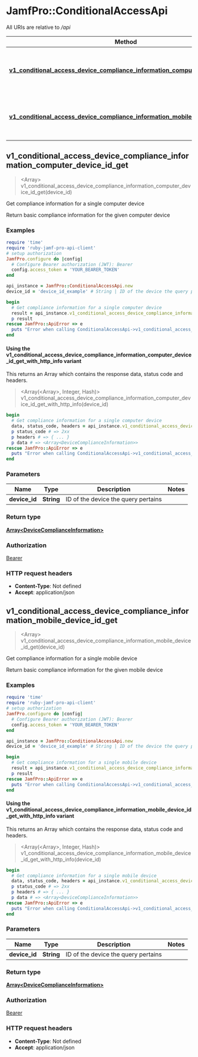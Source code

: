 # JamfPro::ConditionalAccessApi

All URIs are relative to */api*

| Method | HTTP request | Description |
| ------ | ------------ | ----------- |
| [**v1_conditional_access_device_compliance_information_computer_device_id_get**](ConditionalAccessApi.md#v1_conditional_access_device_compliance_information_computer_device_id_get) | **GET** /v1/conditional-access/device-compliance-information/computer/{deviceId} | Get compliance information for a single computer device |
| [**v1_conditional_access_device_compliance_information_mobile_device_id_get**](ConditionalAccessApi.md#v1_conditional_access_device_compliance_information_mobile_device_id_get) | **GET** /v1/conditional-access/device-compliance-information/mobile/{deviceId} | Get compliance information for a single mobile device |


## v1_conditional_access_device_compliance_information_computer_device_id_get

> <Array<DeviceComplianceInformation>> v1_conditional_access_device_compliance_information_computer_device_id_get(device_id)

Get compliance information for a single computer device

Return basic compliance information for the given computer device

### Examples

```ruby
require 'time'
require 'ruby-jamf-pro-api-client'
# setup authorization
JamfPro.configure do |config|
  # Configure Bearer authorization (JWT): Bearer
  config.access_token = 'YOUR_BEARER_TOKEN'
end

api_instance = JamfPro::ConditionalAccessApi.new
device_id = 'device_id_example' # String | ID of the device the query pertains

begin
  # Get compliance information for a single computer device
  result = api_instance.v1_conditional_access_device_compliance_information_computer_device_id_get(device_id)
  p result
rescue JamfPro::ApiError => e
  puts "Error when calling ConditionalAccessApi->v1_conditional_access_device_compliance_information_computer_device_id_get: #{e}"
end
```

#### Using the v1_conditional_access_device_compliance_information_computer_device_id_get_with_http_info variant

This returns an Array which contains the response data, status code and headers.

> <Array(<Array<DeviceComplianceInformation>>, Integer, Hash)> v1_conditional_access_device_compliance_information_computer_device_id_get_with_http_info(device_id)

```ruby
begin
  # Get compliance information for a single computer device
  data, status_code, headers = api_instance.v1_conditional_access_device_compliance_information_computer_device_id_get_with_http_info(device_id)
  p status_code # => 2xx
  p headers # => { ... }
  p data # => <Array<DeviceComplianceInformation>>
rescue JamfPro::ApiError => e
  puts "Error when calling ConditionalAccessApi->v1_conditional_access_device_compliance_information_computer_device_id_get_with_http_info: #{e}"
end
```

### Parameters

| Name | Type | Description | Notes |
| ---- | ---- | ----------- | ----- |
| **device_id** | **String** | ID of the device the query pertains |  |

### Return type

[**Array&lt;DeviceComplianceInformation&gt;**](DeviceComplianceInformation.md)

### Authorization

[Bearer](../README.md#Bearer)

### HTTP request headers

- **Content-Type**: Not defined
- **Accept**: application/json


## v1_conditional_access_device_compliance_information_mobile_device_id_get

> <Array<DeviceComplianceInformation>> v1_conditional_access_device_compliance_information_mobile_device_id_get(device_id)

Get compliance information for a single mobile device

Return basic compliance information for the given mobile device

### Examples

```ruby
require 'time'
require 'ruby-jamf-pro-api-client'
# setup authorization
JamfPro.configure do |config|
  # Configure Bearer authorization (JWT): Bearer
  config.access_token = 'YOUR_BEARER_TOKEN'
end

api_instance = JamfPro::ConditionalAccessApi.new
device_id = 'device_id_example' # String | ID of the device the query pertains

begin
  # Get compliance information for a single mobile device
  result = api_instance.v1_conditional_access_device_compliance_information_mobile_device_id_get(device_id)
  p result
rescue JamfPro::ApiError => e
  puts "Error when calling ConditionalAccessApi->v1_conditional_access_device_compliance_information_mobile_device_id_get: #{e}"
end
```

#### Using the v1_conditional_access_device_compliance_information_mobile_device_id_get_with_http_info variant

This returns an Array which contains the response data, status code and headers.

> <Array(<Array<DeviceComplianceInformation>>, Integer, Hash)> v1_conditional_access_device_compliance_information_mobile_device_id_get_with_http_info(device_id)

```ruby
begin
  # Get compliance information for a single mobile device
  data, status_code, headers = api_instance.v1_conditional_access_device_compliance_information_mobile_device_id_get_with_http_info(device_id)
  p status_code # => 2xx
  p headers # => { ... }
  p data # => <Array<DeviceComplianceInformation>>
rescue JamfPro::ApiError => e
  puts "Error when calling ConditionalAccessApi->v1_conditional_access_device_compliance_information_mobile_device_id_get_with_http_info: #{e}"
end
```

### Parameters

| Name | Type | Description | Notes |
| ---- | ---- | ----------- | ----- |
| **device_id** | **String** | ID of the device the query pertains |  |

### Return type

[**Array&lt;DeviceComplianceInformation&gt;**](DeviceComplianceInformation.md)

### Authorization

[Bearer](../README.md#Bearer)

### HTTP request headers

- **Content-Type**: Not defined
- **Accept**: application/json

